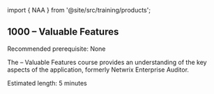 import { NAA } from '@site/src/training/products';

## 1000 <NAA /> – Valuable Features

Recommended prerequisite: None

The <NAA /> – Valuable Features course provides an understanding of the key aspects of the application, formerly Netwrix Enterprise Auditor.

Estimated length: 5 minutes
